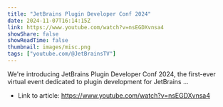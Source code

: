 ```yaml
---
title: "JetBrains Plugin Developer Conf 2024"
date: 2024-11-07T16:14:15Z
link: https://www.youtube.com/watch?v=nsEGDXvnsa4
showShare: false
showReadTime: false
thumbnail: images/misc.png
tags: ["youtube.com/@JetBrainsTV"]
---
```

We're introducing JetBrains Plugin Developer Conf 2024, the first-ever virtual event dedicated to plugin development for JetBrains ...

- Link to article: https://www.youtube.com/watch?v=nsEGDXvnsa4